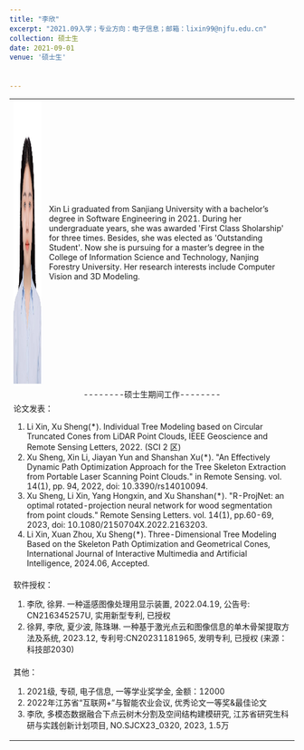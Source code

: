 ```yaml
---
title: "李欣"
excerpt: "2021.09入学；专业方向：电子信息；邮箱：lixin99@njfu.edu.cn"
collection: 硕士生
date: 2021-09-01
venue: '硕士生'


---
```

<table border="0">
<tr>
  <td> <img src='/images/xinli.jpg' height="500" width="408">  </td>
  <td>Xin Li graduated from Sanjiang University with a bachelor’s degree in Software Engineering in 2021. During her undergraduate years, she was awarded 'First Class Sholarship' for three times. Besides, she was elected as 'Outstanding Student'.  Now she is pursuing for a master’s degree in the College of Information Science and Technology, Nanjing Forestry University. Her research interests include Computer Vision and 3D Modeling.
</td>
</tr>

<tr>
<td colspan="2" align="center">--------硕士生期间工作--------
</td>
</tr>

<tr>
<td colspan="2">论文发表：
<ol class="level_1">
<li> Li Xin, Xu Sheng(*). Individual Tree Modeling based on Circular Truncated Cones from LiDAR Point Clouds, IEEE Geoscience and Remote Sensing Letters, 2022. (SCI 2 区)</li>
<li> Xu Sheng, Xin Li, Jiayan Yun and Shanshan Xu(*). "An Effectively Dynamic Path Optimization Approach for the Tree Skeleton Extraction from Portable Laser Scanning Point Clouds." in Remote Sensing. vol. 14(1), pp. 94, 2022, doi: 10.3390/rs14010094.</li>
<li> Xu Sheng, Li Xin, Yang Hongxin, and Xu Shanshan(*). "R-ProjNet: an optimal rotated-projection neural network for wood segmentation from point clouds." Remote Sensing Letters. vol. 14(1), pp.60-69, 2023, doi: 10.1080/2150704X.2022.2163203.</li>
<li>Li Xin, Xuan Zhou, Xu Sheng(*). Three-Dimensional Tree Modeling Based on the Skeleton Path Optimization and Geometrical Cones, International Journal of Interactive Multimedia and Artificial Intelligence, 2024.06, Accepted.</li>
</ol>
</td>
</tr>

<tr>
<td colspan="2">软件授权：
<ol class="level_1">
<li> 李欣, 徐昇. 一种遥感图像处理用显示装置, 2022.04.19, 公告号: CN216345257U, 实用新型专利, 已授权 </li>
<li> 徐昇, 李欣, 夏少波, 陈珠琳. 一种基于激光点云和图像信息的单木骨架提取方法及系统, 2023.12, 专利号:CN20231181965, 发明专利, 已授权 (来源：科技部2030)</li>
</ol>
</td>
</tr>

<tr>
<td colspan="2">其他：
<ol class="level_1">
<li> 2021级, 专硕, 电子信息, 一等学业奖学金, 金额：12000 </li>
<li> 2022年江苏省“互联网+”与智能农业会议, 优秀论文一等奖&最佳论文</li>
<li> 李欣, 多模态数据融合下点云树木分割及空间结构建模研究, 江苏省研究生科研与实践创新计划项目, NO.SJCX23_0320, 2023, 1.5万</li>
</ol>
</td>
</tr>

</table>
